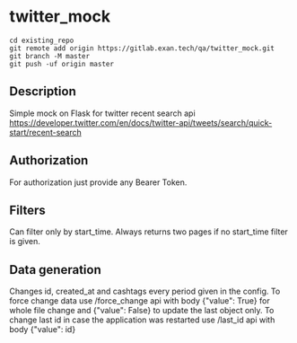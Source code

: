 # twitter_mock

```
cd existing_repo
git remote add origin https://gitlab.exan.tech/qa/twitter_mock.git
git branch -M master
git push -uf origin master
```

## Description
Simple mock on Flask for twitter recent search api https://developer.twitter.com/en/docs/twitter-api/tweets/search/quick-start/recent-search

## Authorization

For authorization just provide any Bearer Token.

## Filters
Can filter only by start_time. Always returns two pages if no start_time filter is given.

## Data generation
Changes id, created_at and cashtags every period given in the config.
To force change data use /force_change api with body {"value": True} for whole file change and {"value": False} to update the last object only. 
To change last id in case the application was restarted use /last_id api with body {"value": id}
